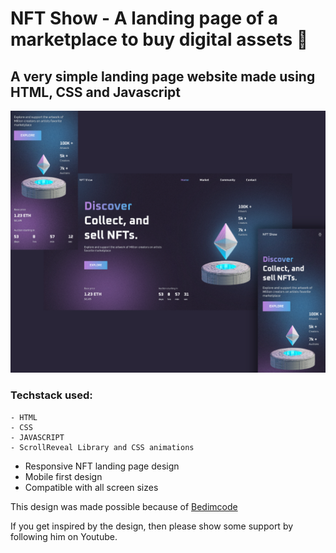 # NFT Show - A landing page of a marketplace to buy digital assets 💍

## A very simple landing page website made using HTML, CSS and Javascript

![nft-website-preview](assets/img/nftShow-Preview.png)
### Techstack used:
    - HTML
    - CSS
    - JAVASCRIPT
    - ScrollReveal Library and CSS animations

- Responsive NFT landing page design
- Mobile first design
- Compatible with all screen sizes

This design was made possible because of [Bedimcode](https://www.youtube.com/c/Bedimcode)

If you get inspired by the design, then please show some support by following him on Youtube.
